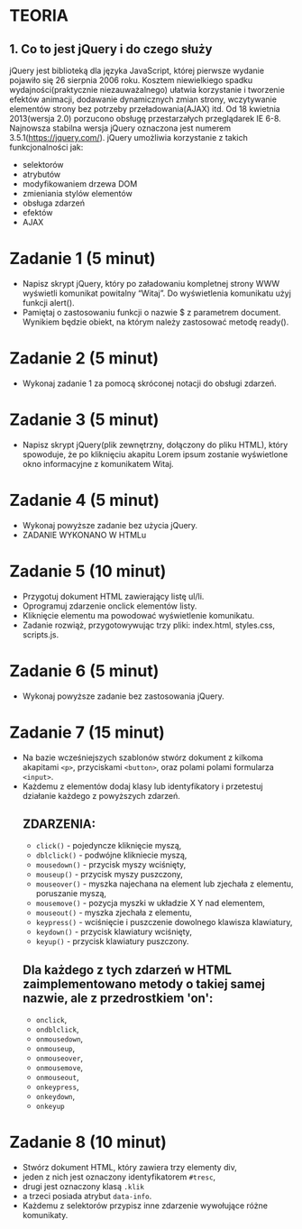 # TEORIA
## 1. Co to jest jQuery i do czego służy</b>

jQuery jest biblioteką dla języka JavaScript, której pierwsze wydanie pojawiło się 26 sierpnia 2006 roku. Kosztem niewielkiego spadku wydajności(praktycznie niezauważalnego) ułatwia korzystanie i tworzenie efektów animacji, dodawanie dynamicznych zmian strony, wczytywanie elementów strony bez potrzeby przeładowania(AJAX) itd.
Od 18 kwietnia 2013(wersja 2.0) porzucono obsługę przestarzałych przeglądarek IE 6-8.
Najnowsza stabilna wersja jQuery oznaczona jest numerem 3.5.1(https://jquery.com/).
jQuery umożliwia korzystanie z takich funkcjonalności jak:
- selektorów
- atrybutów
- modyfikowaniem drzewa DOM
- zmieniania stylów elementów
- obsługa zdarzeń
- efektów
- AJAX


# Zadanie 1 (5 minut)
- Napisz skrypt jQuery, który po załadowaniu kompletnej strony WWW wyświetli komunikat powitalny “Witaj”. Do wyświetlenia komunikatu użyj funkcji alert().
- Pamiętaj o zastosowaniu funkcji o nazwie $ z parametrem document. Wynikiem będzie obiekt, na którym należy zastosować metodę ready().

# Zadanie 2 (5 minut)
- Wykonaj zadanie 1 za pomocą skróconej notacji do obsługi zdarzeń.

# Zadanie 3 (5 minut) 
- Napisz skrypt jQuery(plik zewnętrzny, dołączony do pliku HTML), który spowoduje, że po kliknięciu akapitu Lorem ipsum zostanie wyświetlone okno informacyjne z komunikatem Witaj.

# Zadanie 4 (5 minut) 
- Wykonaj powyższe zadanie bez użycia jQuery.
- ZADANIE WYKONANO W HTMLu

# Zadanie 5 (10 minut) 
- Przygotuj dokument HTML zawierający listę ul/li. 
- Oprogramuj zdarzenie onclick elementów listy. 
- Kliknięcie elementu ma powodować wyświetlenie komunikatu. 
- Zadanie rozwiąż, przygotowywując trzy pliki: index.html, styles.css, scripts.js.

# Zadanie 6 (5 minut) 
- Wykonaj powyższe zadanie bez zastosowania jQuery.

# Zadanie 7 (15 minut)
- Na bazie wcześniejszych szablonów stwórz dokument z kilkoma akapitami ```<p>```, przyciskami ```<button>```, oraz polami polami formularza ```<input>```. 
- Każdemu z elementów dodaj klasy lub identyfikatory i przetestuj działanie każdego z powyższych zdarzeń.
    ## ZDARZENIA:
    - ```click()``` - pojedyncze kliknięcie myszą,
    - ```dblclick()``` - podwójne klikniecie myszą,
    - ```mousedown()``` - przycisk myszy wciśnięty,
    - ```mouseup()``` - przycisk myszy puszczony,
    - ```mouseover()``` - myszka najechana na element lub zjechała z elementu, poruszanie myszą,
    - ```mousemove()``` - pozycja myszki w układzie X Y nad elementem,
    - ```mouseout()``` - myszka zjechała z elementu,
    - ```keypress()``` - wciśnięcie i puszczenie dowolnego klawisza klawiatury,
    - ```keydown()``` - przycisk klawiatury wciśnięty,
    - ```keyup()``` - przycisk klawiatury puszczony.
    ## Dla każdego z tych zdarzeń w HTML zaimplementowano metody o takiej samej nazwie, ale z przedrostkiem 'on':
    - ```onclick```,
    - ```ondblclick```,
    - ```onmousedown```,
    - ```onmouseup```,
    - ```onmouseover```,
    - ```onmousemove```,
    - ```onmouseout```,
    - ```onkeypress```,
    - ```onkeydown```,
    - ```onkeyup```
    

# Zadanie 8 (10 minut)
- Stwórz dokument HTML, który zawiera trzy elementy div,
- jeden z nich jest oznaczony identyfikatorem ```#tresc```, 
- drugi jest oznaczony klasą ```.klik``` 
- a trzeci posiada atrybut ```data-info```.
- Każdemu z selektorów przypisz inne zdarzenie wywołujące różne komunikaty.


